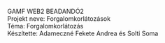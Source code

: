 <br>
GAMF WEB2 BEADANDÓ2
<br>
Projekt neve: Forgalomkorlátozások
<br>
Téma: Forgalomkorlátozás
<br>
Készítette: Adameczné Fekete Andrea és Solti Soma
